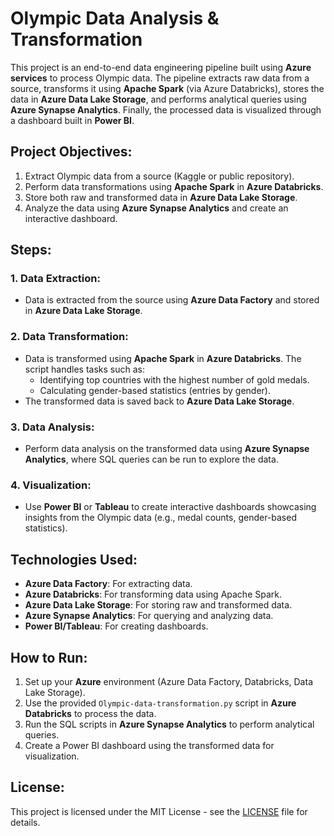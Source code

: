 # Olympic Data Analysis & Transformation

This project is an end-to-end data engineering pipeline built using **Azure services** to process Olympic data. The pipeline extracts raw data from a source, transforms it using **Apache Spark** (via Azure Databricks), stores the data in **Azure Data Lake Storage**, and performs analytical queries using **Azure Synapse Analytics**. Finally, the processed data is visualized through a dashboard built in **Power BI**.

## Project Objectives:
1. Extract Olympic data from a source (Kaggle or public repository).
2. Perform data transformations using **Apache Spark** in **Azure Databricks**.
3. Store both raw and transformed data in **Azure Data Lake Storage**.
4. Analyze the data using **Azure Synapse Analytics** and create an interactive dashboard.

## Steps:

### 1. Data Extraction:
- Data is extracted from the source using **Azure Data Factory** and stored in **Azure Data Lake Storage**.

### 2. Data Transformation:
- Data is transformed using **Apache Spark** in **Azure Databricks**. The script handles tasks such as:
  - Identifying top countries with the highest number of gold medals.
  - Calculating gender-based statistics (entries by gender).
- The transformed data is saved back to **Azure Data Lake Storage**.

### 3. Data Analysis:
- Perform data analysis on the transformed data using **Azure Synapse Analytics**, where SQL queries can be run to explore the data.

### 4. Visualization:
- Use **Power BI** or **Tableau** to create interactive dashboards showcasing insights from the Olympic data (e.g., medal counts, gender-based statistics).

## Technologies Used:
- **Azure Data Factory**: For extracting data.
- **Azure Databricks**: For transforming data using Apache Spark.
- **Azure Data Lake Storage**: For storing raw and transformed data.
- **Azure Synapse Analytics**: For querying and analyzing data.
- **Power BI/Tableau**: For creating dashboards.

## How to Run:
1. Set up your **Azure** environment (Azure Data Factory, Databricks, Data Lake Storage).
2. Use the provided `Olympic-data-transformation.py` script in **Azure Databricks** to process the data.
3. Run the SQL scripts in **Azure Synapse Analytics** to perform analytical queries.
4. Create a Power BI dashboard using the transformed data for visualization.

## License:
This project is licensed under the MIT License - see the [LICENSE](LICENSE) file for details.
